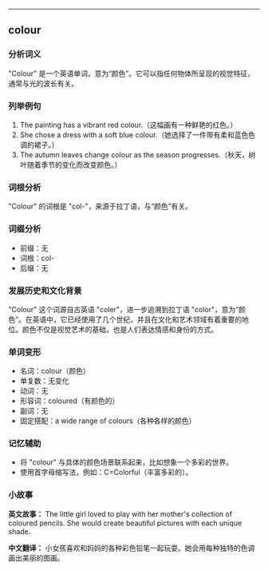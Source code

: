 
---------------
## colour
### 分析词义
"Colour" 是一个英语单词，意为“颜色”。它可以指任何物体所呈现的视觉特征，通常与光的波长有关。

### 列举例句
1. The painting has a vibrant red colour.（这幅画有一种鲜艳的红色。）
2. She chose a dress with a soft blue colour.（她选择了一件带有柔和蓝色色调的裙子。）
3. The autumn leaves change colour as the season progresses.（秋天，树叶随着季节的变化而改变颜色。）

### 词根分析
"Colour" 的词根是 "col-"，来源于拉丁语，与“颜色”有关。

### 词缀分析
- 前缀：无
- 词根：col-
- 后缀：无

### 发展历史和文化背景
"Colour" 这个词源自古英语 "coler"，进一步追溯到拉丁语 "color"，意为“颜色”。在英语中，它已经使用了几个世纪，并且在文化和艺术领域有着重要的地位。颜色不仅是视觉艺术的基础，也是人们表达情感和身份的方式。

### 单词变形
- 名词：colour（颜色）
- 单复数：无变化
- 动词：无
- 形容词：coloured（有颜色的）
- 副词：无
- 固定搭配：a wide range of colours（各种各样的颜色）

### 记忆辅助
- 将 "colour" 与具体的颜色场景联系起来，比如想象一个多彩的世界。
- 使用首字母缩写法，例如：C=Colorful（丰富多彩的）。

### 小故事
**英文故事：**
The little girl loved to play with her mother's collection of coloured pencils. She would create beautiful pictures with each unique shade.

**中文翻译：**
小女孩喜欢和妈妈的各种彩色铅笔一起玩耍。她会用每种独特的色调画出美丽的图画。

